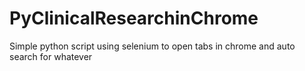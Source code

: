 # PyClinicalResearchinChrome
Simple python script using selenium to open tabs in chrome and auto search for whatever
